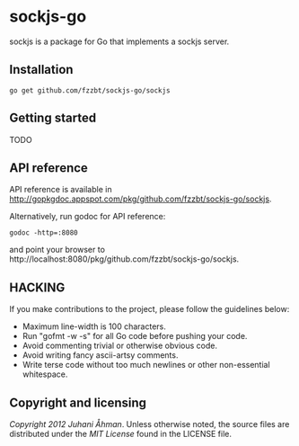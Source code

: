 sockjs-go
=========

sockjs is a package for Go that implements a sockjs server.

## Installation

    go get github.com/fzzbt/sockjs-go/sockjs


## Getting started

TODO

## API reference

API reference is available in http://gopkgdoc.appspot.com/pkg/github.com/fzzbt/sockjs-go/sockjs.

Alternatively, run godoc for API reference:

	godoc -http=:8080

and point your browser to http://localhost:8080/pkg/github.com/fzzbt/sockjs-go/sockjs.


## HACKING

If you make contributions to the project, please follow the guidelines below:

*  Maximum line-width is 100 characters.
*  Run "gofmt -w -s" for all Go code before pushing your code. 
*  Avoid commenting trivial or otherwise obvious code.
*  Avoid writing fancy ascii-artsy comments. 
*  Write terse code without too much newlines or other non-essential whitespace.


## Copyright and licensing

*Copyright 2012 Juhani Åhman*. 
Unless otherwise noted, the source files are distributed under the
*MIT License* found in the LICENSE file.
